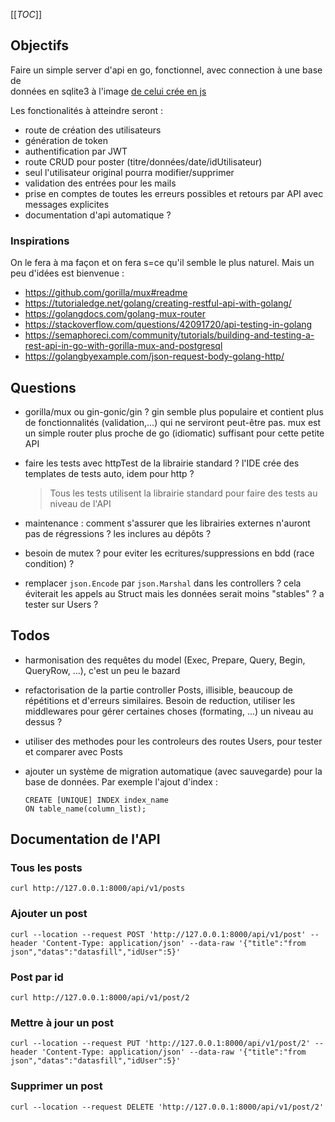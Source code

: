 [[_TOC_]]

## Objectifs

Faire un simple server d'api en go, fonctionnel, avec connection à une base de  
données en sqlite3 à l'image [de celui crée en js](https://gitlab.com/franckf/reference-javascript/-/tree/master/full-project-examples/lite-api-crud)

Les fonctionalités à atteindre seront :

- route de création des utilisateurs
- génération de token
- authentification par JWT
- route CRUD pour poster (titre/données/date/idUtilisateur)
- seul l'utilisateur original pourra modifier/supprimer
- validation des entrées pour les mails
- prise en comptes de toutes les erreurs possibles et retours par API avec
  messages explicites
- documentation d'api automatique ?

### Inspirations

On le fera à ma façon et on fera s=ce qu'il semble le plus naturel. Mais un
peu d'idées est bienvenue :

- https://github.com/gorilla/mux#readme
- https://tutorialedge.net/golang/creating-restful-api-with-golang/
- https://golangdocs.com/golang-mux-router
- https://stackoverflow.com/questions/42091720/api-testing-in-golang
- https://semaphoreci.com/community/tutorials/building-and-testing-a-rest-api-in-go-with-gorilla-mux-and-postgresql
- https://golangbyexample.com/json-request-body-golang-http/

## Questions

- gorilla/mux ou gin-gonic/gin ?
  gin semble plus populaire et contient plus de fonctionnalités (validation,...)
  qui ne serviront peut-être pas. mux est un simple router plus proche de go
  (idiomatic) suffisant pour cette petite API

- faire les tests avec httpTest de la librairie standard ?
  l'IDE crée des templates de tests auto, idem pour http ?

  > Tous les tests utilisent la librairie standard pour faire des tests au niveau de l'API

- maintenance : comment s'assurer que les librairies externes n'auront pas de
  régressions ? les inclures au dépôts ?

- besoin de mutex ? pour eviter les ecritures/suppressions en bdd (race
  condition) ?

- remplacer `json.Encode` par `json.Marshal` dans les controllers ?
  cela éviterait les appels au Struct mais les données serait moins "stables" ?
  a tester sur Users ?

## Todos

- harmonisation des requêtes du model (Exec, Prepare, Query, Begin, QueryRow, ...),
  c'est un peu le bazard

- refactorisation de la partie controller Posts, illisible, beaucoup de
  répétitions et d'erreurs similaires. Besoin de reduction, utiliser les middlewares
  pour gérer certaines choses (formating, ...) un niveau au dessus ?

- utiliser des methodes pour les controleurs des routes Users, pour tester et
  comparer avec Posts

- ajouter un système de migration automatique (avec sauvegarde) pour la base de
  données. Par exemple l'ajout d'index :
  ```
  CREATE [UNIQUE] INDEX index_name
  ON table_name(column_list);
  ```

## Documentation de l'API

### Tous les posts

```
curl http://127.0.0.1:8000/api/v1/posts
```

### Ajouter un post

```
curl --location --request POST 'http://127.0.0.1:8000/api/v1/post' --header 'Content-Type: application/json' --data-raw '{"title":"from json","datas":"datasfill","idUser":5}'
```

### Post par id

```
curl http://127.0.0.1:8000/api/v1/post/2
```

### Mettre à jour un post

```
curl --location --request PUT 'http://127.0.0.1:8000/api/v1/post/2' --header 'Content-Type: application/json' --data-raw '{"title":"from json","datas":"datasfill","idUser":5}'
```

### Supprimer un post

```
curl --location --request DELETE 'http://127.0.0.1:8000/api/v1/post/2'
```
